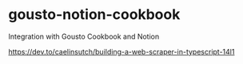 # gousto-notion-cookbook

Integration with Gousto Cookbook and Notion

https://dev.to/caelinsutch/building-a-web-scraper-in-typescript-14l1
